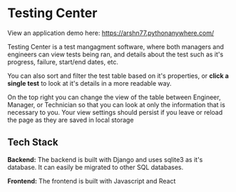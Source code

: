 # Testing Center

View an application demo here: https://arshn77.pythonanywhere.com/

Testing Center is a test mangagment software, where both managers and engineers can view tests being ran, and details about the test such as it's progress, failure, start/end dates, etc.

You can also sort and filter the test table based on it's properties, or **click a single test** to look at it's details in a more readable way.

On the top right you can change the view of the table between Engineer, Manager, or Technician so that you can look at only the information that is necessary to you. Your view settings should persist if you leave or reload the page as they are saved in local storage

## Tech Stack

**Backend:** The backend is built with Django and uses sqlite3 as it's database. It can easily be migrated to other SQL databases.

**Frontend:** The frontend is built with Javascript and React
